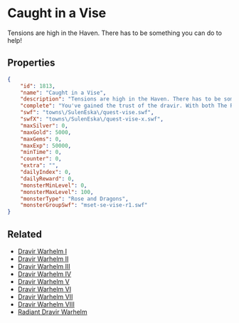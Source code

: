# Caught in a Vise

Tensions are high in the Haven. There has to be something you can do to help!

## Properties

```json
{
    "id": 1813,
    "name": "Caught in a Vise",
    "description": "Tensions are high in the Haven. There has to be something you can do to help!",
    "complete": "You've gained the trust of the dravir. With both The Rose and dragons on the warpath, the Haven must be defended!",
    "swf": "towns\/SulenEska\/quest-vise.swf",
    "swfX": "towns\/SulenEska\/quest-vise-x.swf",
    "maxSilver": 0,
    "maxGold": 5000,
    "maxGems": 0,
    "maxExp": 50000,
    "minTime": 0,
    "counter": 0,
    "extra": "",
    "dailyIndex": 0,
    "dailyReward": 0,
    "monsterMinLevel": 0,
    "monsterMaxLevel": 100,
    "monsterType": "Rose and Dragons",
    "monsterGroupSwf": "mset-se-vise-r1.swf"
}
```

## Related

- [Dravir Warhelm I](../items/20185-dravir-warhelm-i.md)
- [Dravir Warhelm II](../items/20186-dravir-warhelm-ii.md)
- [Dravir Warhelm III](../items/20187-dravir-warhelm-iii.md)
- [Dravir Warhelm IV](../items/20188-dravir-warhelm-iv.md)
- [Dravir Warhelm V](../items/20189-dravir-warhelm-v.md)
- [Dravir Warhelm VI](../items/20190-dravir-warhelm-vi.md)
- [Dravir Warhelm VII](../items/20191-dravir-warhelm-vii.md)
- [Dravir Warhelm VIII](../items/20192-dravir-warhelm-viii.md)
- [Radiant Dravir Warhelm](../items/20201-radiant-dravir-warhelm.md)

